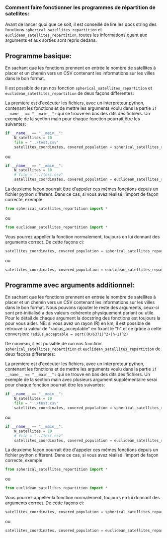 ### Comment faire fonctionner les programmes de répartition de satellites:

Avant de lancer quoi que ce soit, il est conseillé de lire les docs string des fonctions `spherical_satellites_repartition` et `euclidean_satellites_repartition`, toutes les informations quant aux arguments et aux sorties sont repris dedans.

## Programme basique:

En sachant que les fonctions prennent en entrée le nombre de satellites à placer et un chemin vers un CSV contenant les informations sur les villes dans le bon format. 

Il est possible de run nos fonction `spherical_satellites_repartition` et `euclidean_satellites_repartition` de deux façons differentes:

La première est d'exécuter les fichiers, avec un interpreteur python, contenant les fonctions et de mettre les arguments voulu dans la partie `if __name__ == "__main__":` qui se trouve en bas des dits des fichiers. Un exemple de la section main pour chaque fonction pourrait être les suivantes: 

```Python
if __name__ == "__main__":
    N_satellites = 10
    file = "../test.csv"
    satellites_coordinates, covered_population = spherical_satellites_repartition(N_satellites, file)
```

ou

```Python
if __name__ == "__main__":
    N_satellites = 10
    # file = "../test.csv"
    satellites_coordinates, covered_population = euclidean_satellites_repartition(N_satellites, file)  
```

La deuxieme façon pourrait être d'appeler ces mêmes fonctions depuis un fichier python différent. Dans ce cas, si vous avez réalisé l'import de façon correcte, exemple:

```Python
from spherical_satellites_repartition import *
```

ou

```Python
from euclidean_satellites_repartition import *
```

Vous pourrez appeller la fonction normalement, toujours en lui donnant des arguments correct. De cette façons ci:

```Python
satellites_coordinates, covered_population = spherical_satellites_repartition(N_satellites, file)
```

ou 

```Python
satellites_coordinates, covered_population = euclidean_satellites_repartition(N_satellites, file)
```

## Programme avec arguments additionnel:

En sachant que les fonctions prennent en entrée le nombre de satellites à placer et un chemin vers un CSV contenant les informations sur les villes dans le bon format. Nous pouvons rajouter le reste des arguments, ceux-ci sont pré-initialisé a des valeurs cohérente physiquement parlant ou utile. Pour le détail de chaque argument la docstring des fonctions est toujours la pour vous aider. NB: si vous avez un rayon (R) en km, il est possible de retrouvé la valeur de "radius_acceptable" en fixant le "h" et ce grâce a cette conversion: ``radius_acceptable = sqrt((R/6371)^2+(h-1)^2)``

De nouveau, il est possible de run nos fonction `spherical_satellites_repartition` et `euclidean_satellites_repartition` de deux façons differentes:

La première est d'exécuter les fichiers, avec un interpreteur python, contenant les fonctions et de mettre les arguments voulu dans la partie `if __name__ == "__main__":` qui se trouve en bas des dits des fichiers. Un exemple de la section main avec plusieurs argument supplémentaire serai pour chaque fonction pourrait être les suivantes: 

```Python
if __name__ == "__main__":
    N_satellites = 10
    file = "../test.csv"
    satellites_coordinates, covered_population = spherical_satellites_repartition(N_satellites, file, grid_size=1000, verbose=True, visualise=True)
```

ou

```Python
if __name__ == "__main__":
    N_satellites = 10
    # file = "../test.csv"
    satellites_coordinates, covered_population = euclidean_satellites_repartition(N_satellites, file, grid_size=1000, verbose=True, radius_acceptable_km=200)  
```

La deuxieme façon pourrait être d'appeler ces mêmes fonctions depuis un fichier python différent. Dans ce cas, si vous avez réalisé l'import de façon correcte, exemple:

```Python
from spherical_satellites_repartition import *
```

ou

```Python
from euclidean_satellites_repartition import *
```

Vous pourrez appeller la fonction normalement, toujours en lui donnant des arguments correct. De cette façons ci:

```Python
satellites_coordinates, covered_population = spherical_satellites_repartition(N_satellites, file, grid_size=1000, verbose=True, visualise=True)
```

ou 

```Python
satellites_coordinates, covered_population = euclidean_satellites_repartition(N_satellites, file, grid_size=1000, verbose=True, radius_acceptable_km=200)  
```